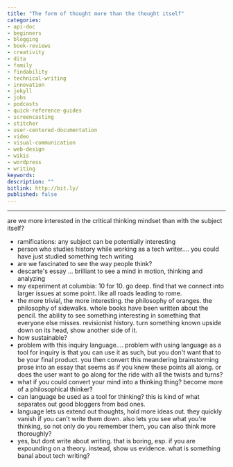 ```yaml
---
title: "The form of thought more than the thought itself"
categories:
- api-doc
- beginners
- blogging
- book-reviews
- creativity
- dita
- family
- findability
- technical-writing
- innovation
- jekyll
- jobs
- podcasts
- quick-reference-guides
- screencasting
- stitcher
- user-centered-documentation
- video
- visual-communication
- web-design
- wikis
- wordpress
- writing
keywords:
description: ""
bitlink: http://bit.ly/
published: false
---
```







-------------------

are we more interested in the critical thinking mindset than with the subject itself?

- ramifications: any subject can be potentially interesting
- person who studies history while working as a tech writer.... you could have just studied something tech writing
- are we fascinated to see the way people think?
- descarte's essay ... brilliant to see a mind in motion, thinking and analyzing
- my experiment at columbia: 10 for 10. go deep. find that we connect into larger issues at some point. like all roads leading to rome.
- the more trivial, the more interesting. the philosophy of oranges. the philosophy of sidewalks. whole books have been written about the pencil. the ability to see something interesting in something that everyone else misses. revisionist history. turn something known upside down on its head, show another side of it.
- how sustainable?
- problem with this inquiry language.... problem with using language as a tool for inquiry is that you can use it as such, but you don't want that to be your final product. you then convert this meandering brainstorming prose into an essay that seems as if you knew these points all along. or does the user want to go along for the ride with all the twists and turns?
- what if you could convert your mind into a thinking thing? become more of a philosophical thinker?
- can language be used as a tool for thinking? this is kind of what separates out good bloggers from bad ones.
- language lets us extend out thoughts, hold more ideas out. they quickly vanish if you can't write them down. also lets you see what you're thinking, so not only do you remember them, you can also think more thoroughly?
- yes, but dont write about writing. that is boring, esp. if you are expounding on a theory. instead, show us evidence. what is something banal about tech writing?
